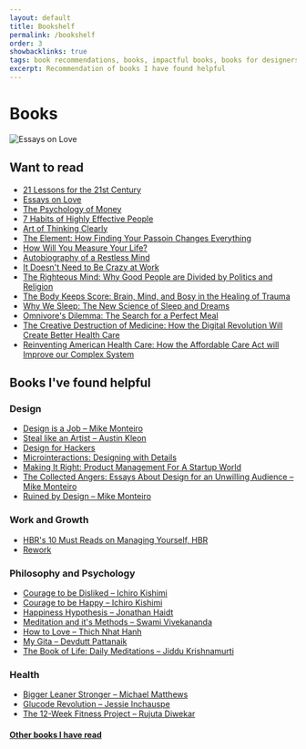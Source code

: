 ```yaml
---
layout: default
title: Bookshelf
permalink: /bookshelf
order: 3
showbacklinks: true
tags: book recommendations, books, impactful books, books for designers
excerpt: Recommendation of books I have found helpful
---
```

<div class="post-header">
    <h1 class="post-title">Books</h1>
</div>

<!-- ### Currently reading -->
<div class="bookshelf hide">
    <div class="book">
        <div class="cover">
            <img src="https://images-na.ssl-images-amazon.com/images/I/71ypB4SU5-L.jpg" alt="Essays on Love">
        </div>
        <a class="link" href="https://www.goodreads.com/book/show/23427.Essays_in_Love" target="_blank"></a>
    </div>
</div>

## Want to read
- [21 Lessons for the 21st Century](https://www.goodreads.com/book/show/38820046-21-lessons-for-the-21st-century)
- [Essays on Love](https://www.goodreads.com/book/show/23427.Essays_in_Love)
- [The Psychology of Money](https://www.amazon.in/gp/product/B08FHZ5L47)
- [7 Habits of Highly Effective People](https://www.amazon.in/gp/product/B07WF972WK)
- [Art of Thinking Clearly](https://www.amazon.in/gp/product/B00AJP267G)
- [The Element: How Finding Your Passoin Changes Everything](https://www.amazon.in/gp/product/B002XHNMVM)
- [How Will You Measure Your Life?](https://www.amazon.in/gp/product/B006I1AE92)
- [Autobiography of a Restless Mind](https://www.amazon.in/gp/product/B0792R9KF9)
- [It Doesn't Need to Be Crazy at Work](https://www.amazon.in/gp/product/B07FQYGWCS)
- [The Righteous Mind: Why Good People are Divided by Politics and Religion](https://www.amazon.in/gp/product/B0076O2VMI)
- [The Body Keeps Score: Brain, Mind, and Bosy in the Healing of Trauma](https://www.amazon.in/gp/product/B00IICN1F8)
- [Why We Sleep: The New Science of Sleep and Dreams](https://www.amazon.in/gp/product/B06Y649387)
- [Omnivore's Dilemma: The Search for a Perfect Meal](https://www.amazon.in/gp/product/B002TQKS14)
- [The Creative Destruction of Medicine: How the Digital Revolution Will Create Better Health Care](https://www.amazon.in/gp/product/B06XCK65P2)
- [Reinventing American Health Care: How the Affordable Care Act will Improve our Complex System](https://www.amazon.in/gp/product/B06XC7SZCJ)



## Books I've found helpful

### Design

- [Design is a Job – Mike Monteiro](https://www.goodreads.com/book/show/13574985-design-is-a-job)
- [Steal like an Artist – Austin Kleon](https://www.goodreads.com/book/show/13099738-steal-like-an-artist)
- [Design for Hackers](https://www.goodreads.com/book/show/11457105-design-for-hackers)
- [Microinteractions: Designing with Details](https://www.goodreads.com/book/show/17239285-microinteractions)
- [Making It Right: Product Management For A Startup World](https://www.goodreads.com/book/show/22811444-making-it-right)
- [The Collected Angers: Essays About Design for an Unwilling Audience – Mike Monteiro](https://www.goodreads.com/book/show/56544979-the-collected-angers)
- [Ruined by Design – Mike Monteiro](https://www.goodreads.com/book/show/44432844-ruined-by-design)

### Work and Growth

- [HBR's 10 Must Reads on Managing Yourself, HBR](https://www.goodreads.com/book/show/10307135-hbr-s-10-must-reads-on-managing-yourself)
- [Rework](https://www.goodreads.com/book/show/6732019-rework)

### Philosophy and Psychology

- [Courage to be Disliked – Ichiro Kishimi](https://www.goodreads.com/book/show/36752952-the-courage-to-be-disliked)
- [Courage to be Happy – Ichiro Kishimi](https://www.goodreads.com/book/show/53104596-the-courage-to-be-happy)
- [Happiness Hypothesis – Jonathan Haidt](https://www.goodreads.com/book/show/25752455-the-happiness-hypothesis)
- [Meditation and it's Methods – Swami Vivekananda](https://www.goodreads.com/book/show/20423642-meditation-and-its-methods)
- [How to Love – Thich Nhat Hanh](https://www.goodreads.com/book/show/28585303-how-to-love)
- [My Gita – Devdutt Pattanaik](https://www.goodreads.com/book/show/27834914-my-gita)
- [The Book of Life: Daily Meditations – Jiddu Krishnamurti](https://www.goodreads.com/book/show/10813967-the-book-of-life)

### Health

- [Bigger Leaner Stronger – Michael Matthews](https://www.goodreads.com/book/show/25049103-bigger-leaner-stronger)
- [Glucode Revolution – Jessie Inchauspe](https://www.goodreads.com/en/book/show/58438618-glucose-revolution)
- [The 12-Week Fitness Project – Rujuta Diwekar](https://www.goodreads.com/book/show/49854871-the-12-week-fitness-project)

#### [Other books I have read](https://www.goodreads.com/user/show/75924345-varun-dhawan)
